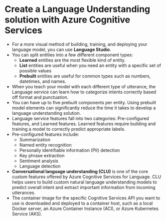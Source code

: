 # Create a Language Understanding solution with Azure Cognitive Services

- For a more visual method of building, training, and deploying your language model, you can use **Language Studio**.
- You can split entities into a few different component types:
    - **Learned** entities are the most flexible kind of entity.
    - **List** entities are useful when you need an entity with a specific set of possible values
    - **Prebuilt** entities are useful for common types such as numbers, datetimes, and names. 
- When you teach your model with each different type of utterance, the Language service can learn how to categorize intents correctly based off format and punctuation.
- You can have up to five prebuilt components per entity. Using prebuilt model elements can significantly reduce the time it takes to develop a language understanding solution.
- Language service features fall into two categories: Pre-configured features, and Learned features. Learned features require building and training a model to correctly predict appropriate labels.
- Pre-configured features include:
    - Summarization
    - Named entity recognition
    - Personally identifiable information (PII) detection
    - Key phrase extraction
    - Sentiment analysis
    - Language detection
- **Conversational language understanding (CLU)** is one of the core custom features offered by Azure Cognitive Services for Language. CLU helps users to build custom natural language understanding models to predict overall intent and extract important information from incoming utterances.
- The container image for the specific Cognitive Services API you want to use is downloaded and deployed to a container host, such as a local Docker server, an Azure Container Instance (ACI), or Azure Kubernetes Service (AKS).